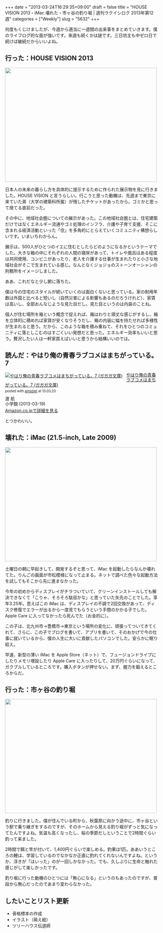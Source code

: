 +++
date = "2013-03-24T16:29:35+09:00"
draft = false
title = "HOUSE VISION 2013・iMac 壊れた・市ヶ谷の釣り堀 | 週刊ラクイシロク 2013年第12週"
categories = ["Weekly"]
slug = "5632"
+++

何度もくじけましたが、今週から適当に一週間の出来事をまとめていきます。僕のライフログ的な面が強いです。来週も続くかは謎です。三日坊主も中ゼロ日で続けば継続だからいいよね。

<h2>行った：HOUSE VISION 2013</h2>

<img class="align-center" src="/images/2013/03/5632_1.jpg" border="0" width="500" height="375" />

日本人の未来の暮らし方を具体的に提示するために作られた展示物を見に行きました。HOUSE VISION と言うらしい。行こうと思った動機は、先週まで東京に来ていた弟（大学の建築科所属）が残したチケットがあったから。ゴミかと思って捨てる直前だった。

その中に、地域社会圏についての展示があった。この地域社会圏とは、住宅建築だけではなくエネルギー流通やゴミ処理のインフラ、介護や子育て支援、そこに含まれる経済活動といった「住」を多角的にとらえていくコミュニティ構想らしいです。いまいちわからん。

展示は、500人がひとつのイエに住むとしたらどのようになるかというテーマでした。大きな箱の中にそれぞれの人間の寝床があって、トイレや風呂はある程度は共同使用、コンビニがあったり、老人を介護する仕事が生まれたりと小さな地域社会がそこで生まれている感じ。なんとなくジョジョのストーンオーシャンの刑務所をイメージしました。

ああ、これだなと少し腑に落ちた。

僕は今の住宅のスタイルが続いていくのは面白くないと思っている。家の耐用年数は外国と比べると短いし（自然災害による影響もあるのだろうけれど）、家賃は高いし、全部おんなじような見た目だし。見た目というのは内装のことね。

個人が住む場所を箱という概念で捉えれば、箱はわりと頑丈な感じがするし、箱を立体的に積めれば家賃が安くなりそうだし、箱の内装に幅を持たせれば多様性が生まれると思う。だから、このような箱を積み重ねて、それをひとつのコミュニティに落としこむのはすごくいい発想だと思った。エネルギー効率もいいと思う。贅沢したい人は一軒家買えばいいと思うから結構いいのでは。

<h2>読んだ：やはり俺の青春ラブコメはまちがっている。7</h2>

<div class="amazlet-box" style="margin-bottom:0px;"><div class="amazlet-image" style="float:left;margin:0px 12px 1px 0px;"><a href="http://www.amazon.co.jp/exec/obidos/ASIN/4094514023/rakuishi-22/ref=nosim/" name="amazletlink" target="_blank"><img src="http://ecx.images-amazon.com/images/I/512d9mOAy8L._SL160_.jpg" alt="やはり俺の青春ラブコメはまちがっている。7 (ガガガ文庫)" style="border: none;" /></a></div><div class="amazlet-info" style="line-height:120%; margin-bottom: 10px"><div class="amazlet-name" style="margin-bottom:10px;line-height:120%"><a href="http://www.amazon.co.jp/exec/obidos/ASIN/4094514023/rakuishi-22/ref=nosim/" name="amazletlink" target="_blank">やはり俺の青春ラブコメはまちがっている。7 (ガガガ文庫)</a><div class="amazlet-powered-date" style="font-size:80%;margin-top:5px;line-height:120%">posted with <a href="http://www.amazlet.com/" title="amazlet" target="_blank">amazlet</a> at 13.03.20</div></div><div class="amazlet-detail">渡 航 <br />小学館 (2013-03-19)<br /></div><div class="amazlet-sub-info" style="float: left;"><div class="amazlet-link" style="margin-top: 5px"><a href="http://www.amazon.co.jp/exec/obidos/ASIN/4094514023/rakuishi-22/ref=nosim/" name="amazletlink" target="_blank">Amazon.co.jpで詳細を見る</a></div></div></div><div class="amazlet-footer" style="clear: left"></div></div>

とつかわいい。

<h2>壊れた：iMac (21.5-inch, Late 2009)</h2>

<img class="align-center" src="/images/2013/03/5632_2.jpg" border="0" width="500" height="375" />

土曜日の朝に早起きして、開発するぞと思って、iMac を起動したらなんか壊れてた。りんごの画面が市松模様になって止まる。ネットで調べた色々な起動方法を試してもそこから先に進まなかった。

今年の初めからディスプレイがチラついていて、クリーンインストールしても解決できなくて「こりゃ、そろそろ駄目かな」と思っていた矢先のことでした。享年3.25年。思えばこの iMac は、ディスプレイの不調で2回交換があって、ディスク修復でエラーが出るから一度見てもらうという手間のかかる子でした。Apple Care に入ってなかったら死んでた（お金的に）。

この子は、北九州市→豊橋市→東京という場所の変化に、頑張ってついてきてくれて、さらに、この子でブログを書いて、アプリを書いて、そのおかげで今の仕事に就いているから、僕の人生に大いに貢献したパソコンでした。安らかに眠り給え。

早速、新型の薄い iMac を Apple Store（ネット）で、フュージョンドライブにしたりメモリ増設したり Apple Care に入ったりして、20万円ぐらいになって、ガクブルしているところです。購入ボタンが押せない。まず、握力を鍛えるところからだ。

<h2>行った：市ヶ谷の釣り堀</h2>

<img class="align-center" src="/images/2013/03/5632_3.jpg" border="0" width="500" height="375" />

釣りに行きました。僕が住んでいる町から、秋葉原に向かう途中に、市ヶ谷という駅で乗り継ぎをするのですが、そのホームから見える釣り堀がずっと気になってたんですよね。気温も高くなったし、桜の季節だしということで2時間ぐらい釣って来ました。

2時間で餌と竿が付いて、1,400円ぐらいで楽しめる。釣果は1匹。ああいうところの鯉は、学習しているのでなかなか正直に釣れてくれないんですよね。というか、浮きが「はいった」のが一回しかなかった。でも、久しぶりに生命と触れた感じがして楽しかったです。

釣り堀に行った動機のひとつには「無心になる」というのもあったのですが、普段から無心だったのであまり変わらなかった。

<h2>したいことリスト更新</h2>

<ul>
<li>骨格標本の作成</li>
<li>イラスト（萌え絵）</li>
<li>ツリーハウス伝道師</li>
</ul>
